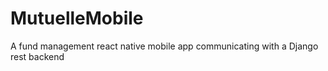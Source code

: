 # MutuelleMobile
A fund management react native mobile app communicating with a Django rest backend
